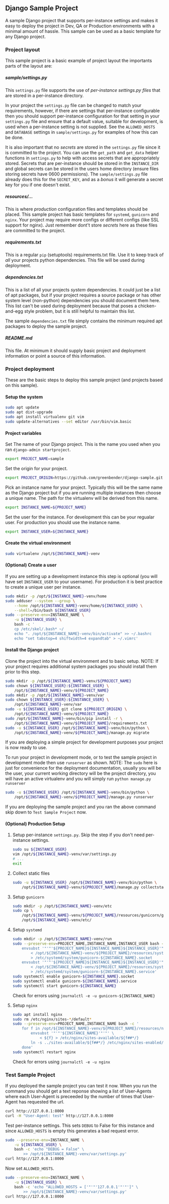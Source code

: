 ## Django Sample Project ##

A sample Django project that supports per-instance settings and makes it easy
to deploy the project in Dev, QA or Production environments with a minimal
amount of hassle. This sample can be used as a basic template for any Django
project.


### Project layout ###

This sample project is a basic example of project layout the importants parts
of the layout are:

##### sample/settings.py #####

This `settings.py` file supports the use of *per-instance settings.py files* that
are stored in a per-instance directory.

In your project the `settings.py` file can be changed to match your
requirements, however, if there are settings that per-instance configurable
then you should support per-instance configuration for that setting in your
`settings.py` file and ensure that a default value, suitable for development,
is used when a per-instance setting is not supplied. See the `ALLOWED_HOSTS`
and `DATABASE` settings in `sample/settings.py` for examples of how this can be
done.

It is also important that no *secrets* are stored in the `settings.py` file
since it is committed to the project. You can use the `get_path` and `get_data`
helper functions in `settings.py` to help with access secrets that are
appropriately stored. Secrets that are per-instance should be stored in the
`INSTANCE_DIR` and global secrets can be stored in the users home directory
(ensure files storing secrets have 0600 permissions). The `sample/settings.py`
file already does this for the `SECRET_KEY`, and as a *bonus* it will generate
a secret key for you if one doesn't exist.

##### resources/... #####

This is where *production* configuration files and templates should be placed.
This sample project has basic templates for `systemd`, `gunicorn` and `nginx`.
Your project may require more configs or different configs (like SSL support
for nginx). Just remember dont't store *secrets* here as these files are
committed to the project.

##### requirements.txt #####

This is a regular `pip` (setuptools) requirements.txt file. Use it to keep
track of *all* your projects python dependencies. This file will be used during
deployment.

##### dependencies.txt #####

This is a list of all your projects *system* dependencies. It could just be a
list of apt packages, but if your project requires a source package or has
other system level (non-python) dependencies you should document them here.
This list can't be used during deployment because that poses a chicken-and-egg
style problem, but it is still helpful to maintain this list.

The sample `dependencies.txt` file simply contains the minimum required apt
packages to deploy the sample project.

##### README.md  #####

This file. At minimum it should supply basic project and deployment information
or point a source of this information.


### Project deployment ###

These are the basic steps to deploy this sample project (and projects based on
this sample).


#### Setup the system ####

```bash
sudo apt update
sudo apt dist-upgrade
sudo apt install virtualenv git vim
sudo update-alternatives --set editor /usr/bin/vim.basic
```

#### Project variables ####

Set The name of your Django project. This is the name you used when you ran
`django-admin startproject`.

```bash
export PROJECT_NAME=sample
```

Set the origin for your project.

```bash
export PROJECT_ORIGIN=https://github.com/greenbender/django-sample.git
```

Pick an instance name for your project. Typically this will be the same name as
the Django project but if you are running multiple instances then choose a
unique name. The path for the virtualenv will be derived from this name.

```bash
export INSTANCE_NAME=${PROJECT_NAME}
```

Set the user for the instance. For development this can be your regualar
user. For production you should use the instance name.

```bash
export INSTANCE_USER=${INSTANCE_NAME}
```

#### Create the virtual environment ####

```bash
sudo virtualenv /opt/${INSTANCE_NAME}-venv
```

#### (Optional) Create a user ####

If you are setting up a development instance this step is optional (you will
have set `INSTANCE_USER` to your username). For production it is best practice to
create a unique user per instance.

```bash
sudo mkdir -p /opt/${INSTANCE_NAME}-venv/home
sudo adduser --system --group \
    --home /opt/${INSTANCE_NAME}-venv/home/${INSTANCE_USER} \
    --shell=/bin/bash ${INSTANCE_USER}
sudo --preserve-env=INSTANCE_NAME \
    -u ${INSTANCE_USER} \
    bash -c '
    cp /etc/skel/.bash* ~/
    echo ". /opt/${INSTANCE_NAME}-venv/bin/activate" >> ~/.bashrc
    echo "set tabstop=4 shiftwidth=4 expandtab" > ~/.vimrc'
```

#### Install the Django project ####

Clone the project into the virtual environment and to basic setup. NOTE: If
your project requires additional system packages you should install them prior
to this step.

```bash
sudo mkdir -p /opt/${INSTANCE_NAME}-venv/${PROJECT_NAME}
sudo chown ${INSTANCE_USER}:${INSTANCE_USER} \
    /opt/${INSTANCE_NAME}-venv/${PROJECT_NAME}
sudo mkdir -p /opt/${INSTANCE_NAME}-venv/var
sudo chown ${INSTANCE_USER}:${INSTANCE_USER} \
    /opt/${INSTANCE_NAME}-venv/var
sudo -u ${INSTANCE_USER} git clone ${PROJECT_ORIGIN} \
    /opt/${INSTANCE_NAME}-venv/${PROJECT_NAME}
sudo /opt/${INSTANCE_NAME}-venv/bin/pip install -r \
    /opt/${INSTANCE_NAME}-venv/${PROJECT_NAME}/requirements.txt
sudo -u ${INSTANCE_USER} /opt/${INSTANCE_NAME}-venv/bin/python \
    /opt/${INSTANCE_NAME}-venv/${PROJECT_NAME}/manage.py migrate
```

If you are deploying a simple project for development purposes your project is
now ready to use.

To run your project in development mode, or to test the sample project in
development mode then use `runserver` as shown. NOTE: The `sudo` here is just
for convenience for the deployment documentation, usually you will be the user,
your current working directory will be the project directory, you will have an
active virtualenv and you will simply run `python manage.py runserver`

```bash
sudo -u ${INSTANCE_USER} /opt/${INSTANCE_NAME}-venv/bin/python \
    /opt/${INSTANCE_NAME}-venv/${PROJECT_NAME}/manage.py runserver
```

If you are deploying the sample project and you ran the above command skip down
to `Test Sample Project` now.


#### (Optional) Production Setup ####

1. Setup per-instance `settings.py`. Skip the step if you don't need
per-instance settings.

    ```bash
    sudo su ${INSTANCE_USER}
    vim /opt/${INSTANCE_NAME}-venv/var/settings.py
    # ...
    exit
    ```

2. Collect static files

    ```bash
    sudo -u ${INSTANCE_USER} /opt/${INSTANCE_NAME}-venv/bin/python \
        /opt/${INSTANCE_NAME}-venv/${PROJECT_NAME}/manage.py collectstatic
    ```

3. Setup `gunicorn`

    ```bash
    sudo mkdir -p /opt/${INSTANCE_NAME}-venv/etc
    sudo cp \
        /opt/${INSTANCE_NAME}-venv/${PROJECT_NAME}/resources/gunicorn/gunicorn.conf.py \
        /opt/${INSTANCE_NAME}-venv/etc/
    ```

4. Setup `systemd`

    ```bash
    sudo mkdir -p /opt/${INSTANCE_NAME}-venv/run
    sudo --preserve-env=PROJECT_NAME,INSTANCE_NAME,INSTANCE_USER bash -c '
        envsubst '"'"'${PROJECT_NAME}${INSTANCE_NAME}${INSTANCE_USER}'"'"' \
            < /opt/${INSTANCE_NAME}-venv/${PROJECT_NAME}/resources/systemd/gunicorn.socket \
            > /etc/systemd/system/gunicorn-${INSTANCE_NAME}.socket
        envsubst '"'"'${PROJECT_NAME}${INSTANCE_NAME}${INSTANCE_USER}'"'"' \
            < /opt/${INSTANCE_NAME}-venv/${PROJECT_NAME}/resources/systemd/gunicorn.service \
            > /etc/systemd/system/gunicorn-${INSTANCE_NAME}.service'
    sudo systemctl enable gunicorn-${INSTANCE_NAME}.socket
    sudo systemctl enable gunicorn-${INSTANCE_NAME}.service
    sudo systemctl start gunicorn-${INSTANCE_NAME}
    ```

    Check for errors using `journalctl -e -u gunicorn-${INSTANCE_NAME}`
    
5. Setup `nginx`

    ```bash
    sudo apt install nginx
    sudo rm /etc/nginx/sites-*/default*
    sudo --preserve-env=PROJECT_NAME,INSTANCE_NAME bash -c '
        for f in /opt/${INSTANCE_NAME}-venv/${PROJECT_NAME}/resources/nginx/*; do
            envsubst '"'"'${INSTANCE_NAME}'"'"' \
                < ${f} > /etc/nginx/sites-available/${f##*/}
            ln -s ../sites-available/${f##*/} /etc/nginx/sites-enabled/${f##*/}
        done'
    sudo systemctl restart nginx
    ```

    Check for errors using `journalctl -e -u nginx`


### Test Sample Project ###

If you deployed the sample project you can test it now. When you run the
command you should get a text reponse showing a list of User-Agents where each
User-Agent is preceeded by the number of times that User-Agent has requested
the url.

```bash
curl http://127.0.0.1:8000
curl -H "User-Agent: test" http://127.0.0.1:8000
```

Test per-instance settings. This sets `DEBUG` to False for this instance and
since `ALLOWED_HOSTS` is empty this generates a bad request error.

```bash
sudo --preserve-env=INSTANCE_NAME \
    -u ${INSTANCE_USER} \
    bash -c 'echo "DEBUG = False" \
        >> /opt/${INSTANCE_NAME}-venv/var/settings.py'
curl http://127.0.0.1:8000
```

Now set `ALLOWED_HOSTS`.

```bash
sudo --preserve-env=INSTANCE_NAME \
    -u ${INSTANCE_USER} \
    bash -c 'echo "ALLOWED_HOSTS = ['"'"'127.0.0.1'"'"']" \
        >> /opt/${INSTANCE_NAME}-venv/var/settings.py'
curl http://127.0.0.1:8000
```
